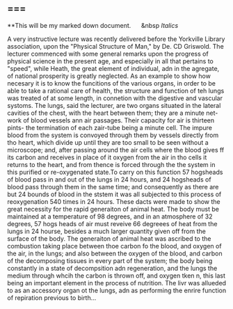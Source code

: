 ===
---
**This will be my marked down document. 
&nbsp;&nbsp;&nbsp;&nbsp;&nbsp;&nbsp *Italics*

A very instructive lecture was recently delivered before the Yorkville Library association, upon the "Physical Structure of Man," by De. CD Griswold. The lecturer commenced with some general remarks upon the progress of physical science in the present age, and especially in all that pertains to "speed", while Heath, the great element of individual, adn in the agregate, of national prosperity is greatly neglected. 
  As an example to show how necesary it is to know the funcitions of the various organs, in order to be able to take a rational care of health, the structure and function of teh lungs was treated of at some length, in connetion with the digestive and vascular systoms. The lungs, said the lecturer, are two organs situated in the lateral cavities of the chest, with the heart between them; they are a minute net-work of blood vessels ann air passages. Their capacity for air is thirteen pints- the termination of each zair-tube being a minute cell. The impure blood from the system is convoyed through them by vessels directly from tho heart, which divide up until they are too small to be seen without a microscope; and, after passing around the air cells where the blood gives ff its carbon and receives in place of it oxygen from the air in tho cells it returns to the heart, and from thence is forced through the the system in this purified or re-oxygenated state.To carry on this function 57 hogsheads of blood pass in and out of the lungs in 24 hours, and 24 hogsheads of blood pass through them in the same time; and consequently as there are but 24 bounds of blood in the ststem it was all subjected to this process of reoxygenation 540 times in 24 hours. These dacts were made to show the great necessity for the rapid generaiton of animal heat. The body must be maintained at a temperature of 98 degrees, and in an atmosphere of 32 degrees, 57 hogs heads of air must reveive 66 degreees of heat from the lungs in 24 hourse, besides a much larger quantity given off from the surface of the body. The generaiton of animal heat was ascribed to the combustion taking place between thoe carbon fo the blood, and oxygen of the air, in the lungs; and also between the oxygen of the blood, and carbon of the decomposing tissues in every part of the system; the body being constantly in a state of decompsition adn regeneration, and the lungs the medium through whcih the carbon is thrown off, and oxygen tken n, this last being an important element in the process of nutrition. The livr was allueded to as an accessory organ ot the lungs, adn as performing the enrire function of repiration previous to birth... 



